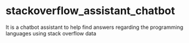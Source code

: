 # stackoverflow_assistant_chatbot
It is a chatbot assistant to help find answers regarding the programming languages using stack overflow data
